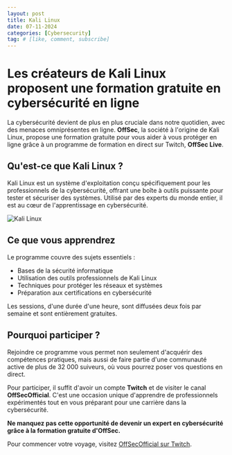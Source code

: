 ```yaml
---
layout: post
title: Kali Linux
date: 07-11-2024
categories: [Cybersecurity]
tag: # [like, comment, subscribe]
---
```


# Les créateurs de Kali Linux proposent une formation gratuite en cybersécurité en ligne

La cybersécurité devient de plus en plus cruciale dans notre quotidien, avec des menaces omniprésentes en ligne. **OffSec**, la société à l'origine de Kali Linux, propose une formation gratuite pour vous aider à vous protéger en ligne grâce à un programme de formation en direct sur Twitch, **OffSec Live**. 

## Qu'est-ce que Kali Linux ?

Kali Linux est un système d'exploitation conçu spécifiquement pour les professionnels de la cybersécurité, offrant une boîte à outils puissante pour tester et sécuriser des systèmes. Utilisé par des experts du monde entier, il est au cœur de l'apprentissage en cybersécurité.

![Kali Linux](https://www.kali.org/images/kali-linux-logo.svg)

## Ce que vous apprendrez

Le programme couvre des sujets essentiels :

- Bases de la sécurité informatique
- Utilisation des outils professionnels de Kali Linux
- Techniques pour protéger les réseaux et systèmes
- Préparation aux certifications en cybersécurité

Les sessions, d'une durée d'une heure, sont diffusées deux fois par semaine et sont entièrement gratuites.

## Pourquoi participer ?

Rejoindre ce programme vous permet non seulement d'acquérir des compétences pratiques, mais aussi de faire partie d'une communauté active de plus de 32 000 suiveurs, où vous pourrez poser vos questions en direct.

Pour participer, il suffit d'avoir un compte **Twitch** et de visiter le canal **OffSecOfficial**. C'est une occasion unique d'apprendre de professionnels expérimentés tout en vous préparant pour une carrière dans la cybersécurité.

**Ne manquez pas cette opportunité de devenir un expert en cybersécurité grâce à la formation gratuite d'OffSec.**

Pour commencer votre voyage, visitez [OffSecOfficial sur Twitch](https://www.twitch.tv/offsecofficial).
